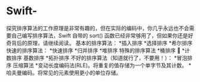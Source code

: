 # Swift-
探究排序算法的工作原理是非常有趣的，但在实际的编码中，你几乎永远也不会需要自己编写排序算法，Swift 自带的 sort() 函数已经非常够用了，但如果你还是好奇背后的原理，请继续阅读。  基本的排序算法：  *插入排序 *选择排序 *希尔排序 快速的排序算法：  *快速排序 *归并排序 *堆排序 特殊的排序算法  *桶排序 🚧 *计数排序 基数排序 *拓扑排序 不好的排序算法（知道就行了，不要用！）：  *冒泡排序 压缩算法  *变动长度编码法(RLE)。将重复的值存储为一个单字节及其计数。 *哈夫曼编码。将常见的元素使用更小的单位存储。
